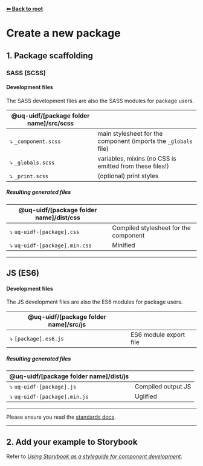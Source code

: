 **[⬅ Back to root](/../#readme)**

# Create a new package

## 1. Package scaffolding

### SASS (SCSS)

#### Development files

The SASS development files are also the SASS modules for package users.

| @uq-uidf/[package folder name]/src/scss |   |
| --------------------------------------- | - |
| ⤵️ `_component.scss` | main stylesheet for the component (imports the `_globals` file) |
| ⤵️ `_globals.scss` | variables, mixins (no CSS is emitted from these files!) |
| ⤵️ `_print.scss` | (optional) print styles |

##### Resulting generated files

| @uq-uidf/[package folder name]/dist/css |   |
| ----------------- | - |
| ⤵️ `uq-uidf-[package].css` | Compiled stylesheet for the component |
| ⤵️ `uq-uidf-[package].min.css` | Minified |

---

## JS (ES6)

#### Development files

The JS development files are also the ES6 modules for package users.

| @uq-uidf/[package folder name]/src/js |   |
| --------------------------------------- | - |
| ⤵️ `[package].es6.js` | ES6 module export file |

##### Resulting generated files

| @uq-uidf/[package folder name]/dist/js |   |
| ----------------- | - |
| ⤵️ `uq-uidf-[package].js` | Compiled output JS |
| ⤵️ `uq-uidf-[package].min.js` | Uglified |

---

Please ensure you read the [standards docs](standards/standards.md).

---

## 2. Add your example to Storybook

Refer to [*Using Storybook as a styleguide for component development*](/../../#using-storybook-as-a-styleguide-for-component-development).
